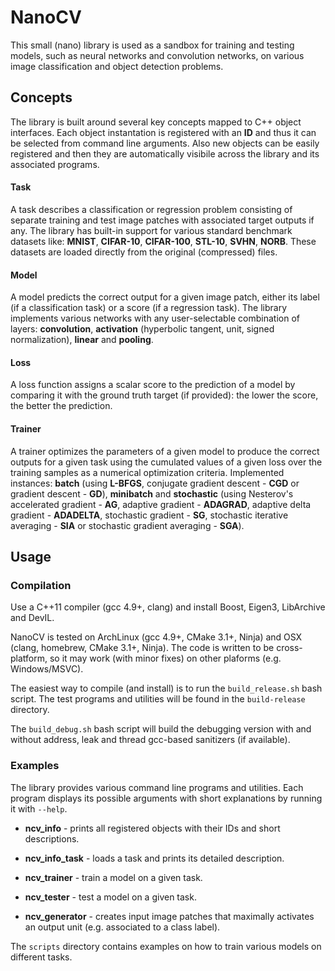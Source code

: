 # NanoCV

This small (nano) library is used as a sandbox for training and testing models, such as neural networks and convolution networks, on various image classification and object detection problems. 

## Concepts

The library is built around several key concepts mapped to C++ object interfaces. Each object instantation is registered with an **ID** and thus it can be selected from command line arguments. Also 
new objects can be easily registered and then they are automatically visibile across the library and its associated programs.

#### Task

A task describes a classification or regression problem consisting of separate training and test image patches with associated target outputs if any. The library has built-in support for various 
standard benchmark datasets like: **MNIST**, **CIFAR-10**, **CIFAR-100**, **STL-10**, **SVHN**, **NORB**. These datasets are loaded directly from the original (compressed) files.

#### Model

A model predicts the correct output for a given image patch, either its label (if a classification task) or a score (if a regression task). The library 
implements various networks with any user-selectable combination of layers: **convolution**, **activation** (hyperbolic tangent, unit, signed 
normalization), **linear** and **pooling**.

#### Loss 

A loss function assigns a scalar score to the prediction of a model by comparing it with the ground truth target (if provided): the lower the score, the better the prediction.

#### Trainer

A trainer optimizes the parameters of a given model to produce the correct outputs for a given task using the cumulated values of a given loss over the training samples as 
a numerical optimization criteria. Implemented instances: **batch** (using **L-BFGS**, conjugate gradient descent - **CGD** or gradient descent - **GD**), **minibatch** 
and **stochastic** (using Nesterov's accelerated gradient - **AG**, adaptive gradient - **ADAGRAD**, adaptive delta gradient - **ADADELTA**, stochastic gradient - **SG**, stochastic iterative averaging - **SIA** or stochastic 
gradient averaging - **SGA**).

## Usage

### Compilation

Use a C++11 compiler (gcc 4.9+, clang) and install Boost, Eigen3, LibArchive and DevIL. 

NanoCV is tested on ArchLinux (gcc 4.9+, CMake 3.1+, Ninja) and OSX (clang, homebrew, CMake 3.1+, Ninja). The code is written to be cross-platform, so it may work (with minor fixes) on other plaforms (e.g. Windows/MSVC).

The easiest way to compile (and install) is to run the `build_release.sh` bash script. The test programs and utilities will be found in the `build-release` directory.

The `build_debug.sh` bash script will build the debugging version with and without address, leak and thread gcc-based sanitizers (if available).

### Examples

The library provides various command line programs and utilities. Each program displays its possible arguments with short explanations by running it with `--help`.

* **ncv_info** - prints all registered objects with their IDs and short descriptions.

* **ncv_info_task** - loads a task and prints its detailed description.

* **ncv_trainer** - train a model on a given task.

* **ncv_tester** - test a model on a given task.

* **ncv_generator** - creates input image patches that maximally activates an output unit (e.g. associated to a class label).

The `scripts` directory contains examples on how to train various models on different tasks.




 
